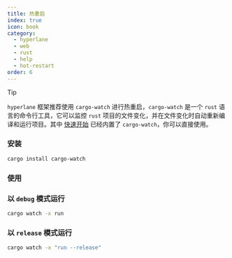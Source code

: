 ```yaml
---
title: 热重启
index: true
icon: book
category:
  - hyperlane
  - web
  - rust
  - help
  - hot-restart
order: 6
---
```


<Share colorful />

> [!tip]
>
> `hyperlane` 框架推荐使用 `cargo-watch` 进行热重启，`cargo-watch` 是一个 `rust` 语言的命令行工具，它可以监控 `rust` 项目的文件变化，并在文件变化时自动重新编译和运行项目。其中 [快速开始](../quick-start/README.md) 已经内置了 `cargo-watch`，你可以直接使用。

### 安装

```sh
cargo install cargo-watch
```

### 使用

### 以 `debug` 模式运行

```sh
cargo watch -x run
```

### 以 `release` 模式运行

```sh
cargo watch -x "run --release"
```

<Bottom />
